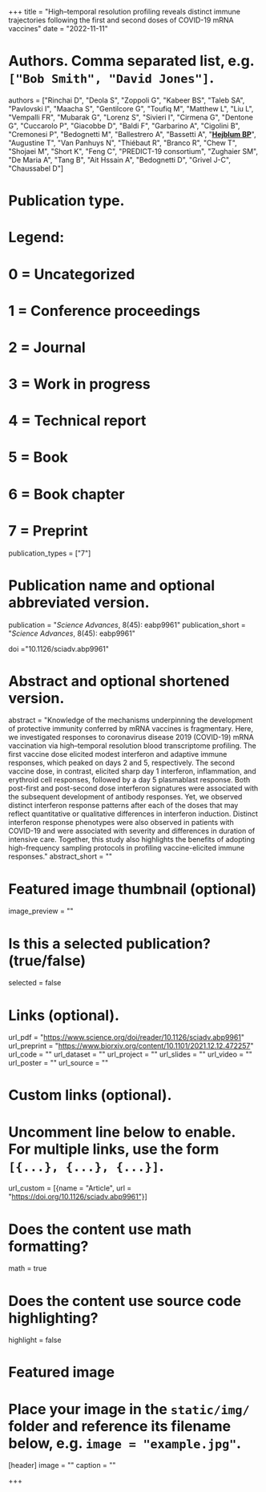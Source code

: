 +++
title = "High–temporal resolution profiling reveals distinct immune trajectories following the first and second doses of COVID-19 mRNA vaccines"
date = "2022-11-11"



# Authors. Comma separated list, e.g. `["Bob Smith", "David Jones"]`.
authors = ["Rinchai D", "Deola S", "Zoppoli G", "Kabeer BS", "Taleb SA", "Pavlovski I", "Maacha S", "Gentilcore G", "Toufiq M", "Matthew L", "Liu L", "Vempalli FR", "Mubarak G", "Lorenz S", "Sivieri I", "Cirmena G", "Dentone G", "Cuccarolo P", "Giacobbe D", "Baldi F", "Garbarino A", "Cigolini B", "Cremonesi P", "Bedognetti M", "Ballestrero A", "Bassetti A", "<u>**Hejblum BP**</u>", "Augustine T", "Van Panhuys N", "Thiébaut R", "Branco R", "Chew T", "Shojaei M", "Short K", "Feng C", "PREDICT-19 consortium", "Zughaier SM", "De Maria A", "Tang B", "Ait Hssain A", "Bedognetti D", "Grivel J-C", "Chaussabel D"]
# Publication type.
# Legend:
# 0 = Uncategorized
# 1 = Conference proceedings
# 2 = Journal
# 3 = Work in progress
# 4 = Technical report
# 5 = Book
# 6 = Book chapter
# 7 = Preprint
publication_types = ["7"]

# Publication name and optional abbreviated version.
publication = "*Science Advances*, 8(45): eabp9961"
publication_short = "*Science Advances*, 8(45): eabp9961"

doi ="10.1126/sciadv.abp9961"

# Abstract and optional shortened version.
abstract = "Knowledge of the mechanisms underpinning the development of protective immunity conferred by mRNA vaccines is fragmentary. Here, we investigated responses to coronavirus disease 2019 (COVID-19) mRNA vaccination via high–temporal resolution blood transcriptome profiling. The first vaccine dose elicited modest interferon and adaptive immune responses, which peaked on days 2 and 5, respectively. The second vaccine dose, in contrast, elicited sharp day 1 interferon, inflammation, and erythroid cell responses, followed by a day 5 plasmablast response. Both post-first and post-second dose interferon signatures were associated with the subsequent development of antibody responses. Yet, we observed distinct interferon response patterns after each of the doses that may reflect quantitative or qualitative differences in interferon induction. Distinct interferon response phenotypes were also observed in patients with COVID-19 and were associated with severity and differences in duration of intensive care. Together, this study also highlights the benefits of adopting high-frequency sampling protocols in profiling vaccine-elicited immune responses."
abstract_short = ""

# Featured image thumbnail (optional)
image_preview = ""

# Is this a selected publication? (true/false)
selected = false

# Links (optional).
url_pdf = "https://www.science.org/doi/reader/10.1126/sciadv.abp9961"
url_preprint = "https://www.biorxiv.org/content/10.1101/2021.12.12.472257"
url_code = ""
url_dataset = ""
url_project = ""
url_slides = ""
url_video = ""
url_poster = ""
url_source = ""

# Custom links (optional).
# Uncomment line below to enable. For multiple links, use the form `[{...}, {...}, {...}]`.
url_custom = [{name = "Article", url = "https://doi.org/10.1126/sciadv.abp9961"}]


# Does the content use math formatting?
math = true

# Does the content use source code highlighting?
highlight = false

# Featured image
# Place your image in the `static/img/` folder and reference its filename below, e.g. `image = "example.jpg"`.
[header]
image = ""
caption = ""

+++
